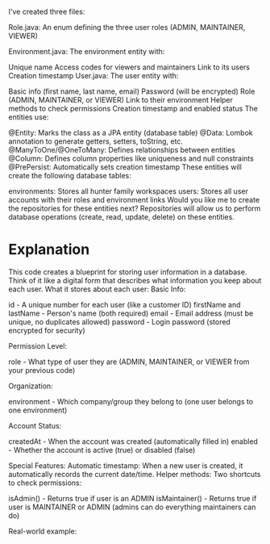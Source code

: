 I've created three files:

Role.java: An enum defining the three user roles (ADMIN, MAINTAINER, VIEWER)

Environment.java: The environment entity with:

Unique name
Access codes for viewers and maintainers
Link to its users
Creation timestamp
User.java: The user entity with:

Basic info (first name, last name, email)
Password (will be encrypted)
Role (ADMIN, MAINTAINER, or VIEWER)
Link to their environment
Helper methods to check permissions
Creation timestamp and enabled status
The entities use:

@Entity: Marks the class as a JPA entity (database table)
@Data: Lombok annotation to generate getters, setters, toString, etc.
@ManyToOne/@OneToMany: Defines relationships between entities
@Column: Defines column properties like uniqueness and null constraints
@PrePersist: Automatically sets creation timestamp
These entities will create the following database tables:

environments: Stores all hunter family workspaces
users: Stores all user accounts with their roles and environment links
Would you like me to create the repositories for these entities next? Repositories will allow us to perform database operations (create, read, update, delete) on these entities.

# Explanation 
This code creates a blueprint for storing user information in a database. Think of it like a digital form that describes what information you keep about each user.
What it stores about each user:
Basic Info:

id - A unique number for each user (like a customer ID)
firstName and lastName - Person's name (both required)
email - Email address (must be unique, no duplicates allowed)
password - Login password (stored encrypted for security)

Permission Level:

role - What type of user they are (ADMIN, MAINTAINER, or VIEWER from your previous code)

Organization:

environment - Which company/group they belong to (one user belongs to one environment)

Account Status:

createdAt - When the account was created (automatically filled in)
enabled - Whether the account is active (true) or disabled (false)

Special Features:
Automatic timestamp: When a new user is created, it automatically records the current date/time.
Helper methods: Two shortcuts to check permissions:

isAdmin() - Returns true if user is an ADMIN
isMaintainer() - Returns true if user is MAINTAINER or ADMIN (admins can do everything maintainers can do)

Real-world example:
